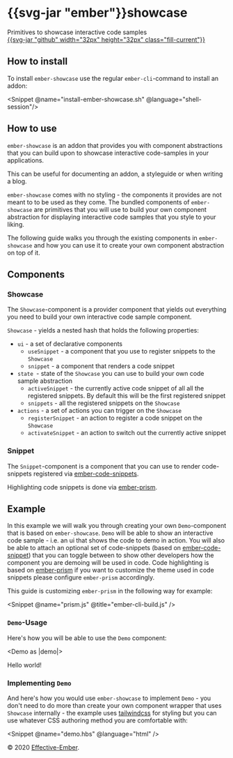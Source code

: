 <div class="flex items-center justify-between px-4 py-2 bg-white border-b border-gray-200 sm:py-4 sm:items-baseline"
>
  <div class="flex items-center justify-between w-full">
    <div>
      <h1
        title="ember-showcase"
        class="flex items-baseline text-base font-semibold leading-6 font-regular md:text-lg"
      >
        <span class="mr-1">{{svg-jar "ember"}}</span>showcase
      </h1>
      <div class="flex-shrink-0 text-xs text-gray-500 sm:text-sm">
        Primitives to showcase interactive code samples
      </div>
    </div>
    <a
      class="text-black cursor-pointer sm:text-gray-500 hover:text-black"
      href="https://github.com/effective-ember/ember-showcase"
    >
      {{svg-jar "github" width="32px" height="32px" class="fill-current"}}
    </a>
  </div>
</div>

<div class="p-4 md-docs">


## How to install

To install `ember-showcase` use the regular `ember-cli`-command to install an addon:

<Snippet @name="install-ember-showcase.sh" @language="shell-session"/>

## How to use

`ember-showcase` is an addon that provides you with <span class="underline">component abstractions
that you can build upon</span> to showcase interactive code-samples in your
applications.

This can be useful for <span class="underline">documenting an addon, a styleguide or when writing
a blog</span>.

`ember-showcase` comes with <span class="underline">no styling</span> - the
components it provides are not meant to to be used as they come. The bundled
components of `ember-showcase` are primitives that you will use to build your
own component abstraction for displaying interactive code samples that you
style to your liking.

The following guide walks you through the existing components in `ember-showcase`
and how you can use it to  create your own component abstraction on top of it.

## Components

### Showcase

The `Showcase`-component is a provider component that yields out everything you
need to build your own interactive code sample component.

`Showcase` - yields a nested hash that holds the following properties:

* `ui` - a set of declarative components
  * `useSnippet` - a component that you use to register snippets to the `Showcase`
  * `snippet` - a component that renders a code snippet
* `state `- state of the `Showcase` you can use to build your own code sample
  abstraction
  * `activeSnippet` - the currently active code snippet of all all the registered
    snippets. By default this will be the first registered snippet
  * `snippets` - all the registered snippets on the `Showcase`
* `actions` - a set of actions you can trigger on the `Showcase`
  * `registerSnippet` - an action to register a code snippet on the `Showcase`
  * `activateSnippet` - an action to switch out the currently active snippet

### Snippet
The `Snippet`-component is a component that you can use to render code-snippets registered via
[ember-code-snippets](https://github.com/ef4/ember-code-snippet).

Highlighting code snippets is done via [ember-prism](https://github.com/shipshapecode/ember-prism).
## Example

In this example we will walk you through creating your own `Demo`-component
that is based on `ember-showcase`. `Demo` will be able to show an interactive
code sample - i.e. an ui that shows the code to demo in action. You will also
be able to attach an optional set of code-snippets (based on
[ember-code-snippet](https://github.com/ef4/ember-code-snippet)) that you can
toggle between to show other developers how the component you are demoing will
be used in code. Code highlighting is based on
[ember-prism](https://github.com/shipshapecode/ember-prism) if you want to customize the theme used in code snippets please configure `ember-prism` accordingly.

This guide is customizing `ember-prism` in the following way for example:

<Snippet @name="prism.js" @title="ember-cli-build.js" />

### `Demo`-Usage

Here's how you will be able to use the `Demo` component:

<!-- BEGIN-SNIPPET demo-usage -->
<Demo as |demo|>
  <!-- BEGIN-SNIPPET code-snippet -->
  <div>
    Hello world!
  </div>
  <!-- END-SNIPPET -->
  <demo.ui.useSnippet @name="demo-usage.md" @title="template.hbs" @language="html" />
  <demo.ui.useSnippet @name="code-snippet.md" @title="snippet-usage" @language="html" />
</Demo>
<!-- END-SNIPPET -->

### Implementing `Demo`
And here's how you would use `ember-showcase` to implement `Demo` - you don't
need to do more than create your own component wrapper that uses `Showcase`
internally - the example uses [tailwindcss](https://tailwindcss.com/) for
styling but you can use whatever CSS authoring method you are comfortable with:

<Snippet @name="demo.hbs" @language="html" />

</div>
<div
  class="px-4 py-8 pt-8 mt-12 border-t border-gray-200 lg:py-16"
>
  <div class="text-base text-gray-500 leading-6 xl:text-center">
    © 2020 <a href="https://www.effective-ember.com" class="underline">Effective-Ember</a>.
  </div>
</div>
